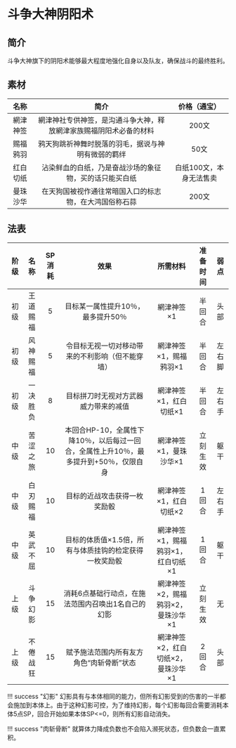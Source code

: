 # 斗争大神阴阳术

## 简介

斗争大神旗下的阴阳术能够最大程度地强化自身以及队友，确保战斗的最终胜利。

## 素材

名称|简介|价格（通宝）
:--:|:--:|:--:
網津神签|網津神社专供神签，是沟通斗争大神，释放網津家族赐福阴阳术必备的材料|200文
赐福鸦羽|鸦天狗跳祈神舞时脱落的羽毛，据说与神明有微弱的羁绊|50文
红白切纸|沾染鲜血的白纸，乃是奋战沙场的象征物，买的话只能买白纸|白纸100文，本身无法售卖
曼珠沙华|在天狗国被视作通往常暗国入口的标志物，在大鸿国俗称石蒜|200文

## 法表

阶级|名称|SP消耗|效果|所需材料|准备时间|弱点
:--:|:--:|:--:|:--:|:--:|:--:|:--:
初级|王道赐福|5|目标某一属性提升10％，最多提升50％|網津神签×1|半回合|头部
初级|风神赐福|5|令目标无视一切对移动带来的不利影响（但不能穿墙）|網津神签×1，赐福鸦羽×1|半回合|左右脚
初级|一决胜负|8|目标拼刀时无视对方武器威力带来的减值|網津神签×1，红白切纸×1|半回合|左右手
中级|苦涩之旅|10|本回合HP-10，全属性下降10％，以后每过一回合，全属性上升10％，最多提升到+50％，仅限自身|網津神签×1，曼珠沙华×1|立刻生效|躯干
中级|白刃赐福|10|目标的近战攻击获得一枚奖励骰|網津神签×1，红白切纸×2|1回合|左右手
中级|英武不屈|10|目标的体质值×1.5倍，所有与体质挂钩的检定获得一枚奖励骰|網津神签×1，赐福鸦羽×1，红白切纸×1|1回合|躯干
上级|斗争幻影|15|消耗6点基础行动点，在施法范围内召唤出1名自己的幻影|網津神签×2，赐福鸦羽×2，曼珠沙华×1|立刻生效|无
上级|不倦战狂|15|赋予施法范围内所有友方角色“肉斩骨断”状态|網津神签×2，红白切纸×2，曼珠沙华×1|2回合|头部

!!! success "幻影"
    幻影具有与本体相同的能力，但所有幻影受到的伤害的一半都会施加到本体上。由于这种幻影可控，为了维持幻影，每个幻影每回合需要消耗本体5点SP，回合开始如果本体SP<=0，则所有幻影自动消失。

!!! success "肉斩骨断"
    就算体力降成负数也不会陷入濒死状态，但负数会一直累积。